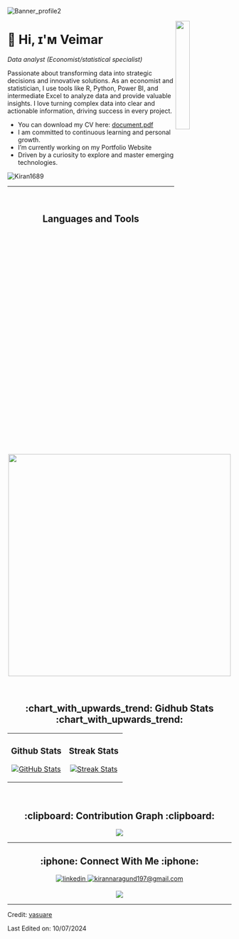 <!--Banner-->

![Banner_profile2](https://github.com/vasuare/vasuare/assets/145729755/adc11aee-2b41-4170-8a67-409ebc6fe9cb)

<!--Night Owl image-->
<div>
  <img align="right" width="25%" src="https://github.com/vasuare/vasuare/assets/145729755/93ecd732-f71b-471f-aab6-75d9e11d38d2">
</div>

<!--https://github.com/vasuare/vasuare/assets/145729755/fd948a30-3d91-4249-9256-b17ebdf8925f-->
<!--https://github.com/vasuare/vasuare/assets/145729755/93ecd732-f71b-471f-aab6-75d9e11d38d2-->
<!--https://owlbertsio-resized.s3.amazonaws.com/Popper.psd.full.png-->
<!--https://github.com/vasuare/vasuare/assets/145729755/a81895c5-7c80-418b-be22-e171188bdd93 -->

<!--Header Name-->
<!--<img src="https://emojis.slackmojis.com/emojis/images/1531849430/4246/blob-sunglasses.gif?1531849430" width="30"/>-->
# :paperclip: Hi, ɪ'ᴍ Veimar
*Data analyst (Economist/statistical specialist)*
<br /> 

<!--Start Intro-->               
<p  align="left">Passionate about transforming data into strategic decisions and innovative solutions. As an economist and statistician, I use tools like R, Python, Power BI, and intermediate Excel to analyze data and provide valuable insights. I love turning complex data into clear and actionable information, driving success in every project. </p>






- You can download my CV here: [document.pdf](https://github.com/user-attachments/files/16169641/document.pdf)
- I am committed to continuous learning and personal growth.
- I’m currently working on my Portfolio Website
- Driven by a curiosity to explore and master emerging technologies.
<!--Visit my [Portfolio](https://kiran1689.github.io) for more details about me.-->
<!--End Intro-->

<!--Profile Count Badge-->
<p align="left">
  <img src="https://komarev.com/ghpvc/?username=vasuare&label=Profile%20views&color=770677&style=for-the-badge&logo=star" alt="Kiran1689" style="padding-right:20px;" />
</p>

---
<br />

<!--Languages and Tools Section-->       
<h2 align="center">Languages and Tools</h2> 
<p align="center">
<img width="500px"  src="https://skillicons.dev/icons?i=r,py,latex,html,css,js,vscode,github&perline=10"  />
</p>
<br />


<!--Trophies Section-->   
<!--<h2 align="center">🏆 Gɪᴛʜᴜʙ Tʀᴏᴘʜɪᴇs 🏆</h2>
<p align="center">
  <a href="https://github.com/Kiran1689/github-profile-trophy">
    <img src="https://github-profile-trophy.vercel.app/?username=Kiran1689&row=2&column=6&margin-w=20&margin-h=20" alt="GitHub Trophies">
  </a>
</p>
<br />-->

<!--Github stats Table--> 
<h2 align="center"> :chart_with_upwards_trend: Gidhub Stats :chart_with_upwards_trend:</h2>

<table width="100%">
  <tr>
    <td width="50%">
      <h3 align="center"><strong>Github Stats</strong></h3>
      <p align="center">
        <a href="https://github.com/vasuare">
          <img align="center" src="https://github-readme-stats.vercel.app/api?username=vasuare&count_private=true&show_icons=true&theme=nightowl" alt="GitHub Stats" />
        </a>
      </p>
    </td>
    <td width="50%">
      <h3 align="center"><strong>Streak Stats</strong></h3>
      <p align="center">
        <a href="https://github.com/vasuare">
          <img align="center" src="https://streak-stats.demolab.com?user=vasuare&theme=nightowl" alt="Streak Stats" />
        </a>
      </p>
    </td>
  </tr>
  <tr>
    <!--contribuciones -->
   <!-- <td width="50%">
      <h3 align="center"><strong>Lᴀᴛᴇsᴛ Pʀᴏᴊᴇᴄᴛ</strong></h3>
      <p align="center">
        <a href="https://github.com/vasuare/cryptos">
          <img align="center" width="470" src="https://github-readme-stats.vercel.app/api/pin/?username=vasuare&repo=cryptos&theme=nightowl&show_owner=true" alt="Cryptos Project" />
        </a>
      </p>
    </td>
    <td width="50%">
      <h3 align="center"><strong>Tᴏᴘ Cᴏɴᴛʀɪʙᴜᴛɪᴏɴs</strong></h3>
      <p align="center">
        <a href="https://github.com/vasuare">
          <img align="center" src="https://github-contributor-stats.vercel.app/api?username=vasuare&limit=3&theme=nightowl&show_owner=true&combine_all_yearly_contributions=true" alt="Top Repo" />
        </a>
      </p>
    </td>
  </tr>-->
</table>
<br />

<!--Contribution Graph-->
<h2 align="center"> :clipboard: Contribution Graph :clipboard:</h2>
<div align="center">
    <img src="https://github-readme-activity-graph.vercel.app/graph?username=vasuare&bg_color=011627&color=79d3c3&line=c792ea&point=ffeb95&area=true&hide_border=false" border-radius="15">
</div>

---

<!--Dynamic Quote card updated everyday at 12 PM--> 

<!--<h2 align="center">🌟 Tʜᴏᴜɢʜᴛ ᴏғ ᴛʜᴇ Dᴀʏ 🌟</h2>-->

<!--STARTS_HERE_QUOTE_CARD
<p align="center">
    <img src="https://readme-daily-quotes.vercel.app/api?author=Yanni&quote=Music%20is%20like%20creating%20an%20emotional%20painting.%20The%20sounds%20are%20the%20colors.&theme=dark&bg_color=011627&author_color=ffeb95">
</p>-->
<!--ENDS_HERE_QUOTE_CARD-->


<!--Contact Section--> 

<h2 align="center"> :iphone: Connect With Me :iphone: </h2>
<div align="center">
  
 <a href="https://www.linkedin.com/in/veimar-suarez-84ba32297/" target="_blank">
<img src=https://img.shields.io/badge/linkedin-%231E77B5.svg?&style=for-the-badge&logo=linkedin&logoColor=white alt=linkedin style="margin-bottom: 5px;" />
</a>
  
<a href="mailto:alex27suarez03@gmail.com" target="_blank">
<img src="https://img.shields.io/badge/Gmail-D14836?style=for-the-badge&logo=gmail&logoColor=white" alt=kirannaragund197@gmail.com mail style="margin-bottom: 5px;" />
</a>

<!--<a href="">
<img src="https://img.shields.io/badge/Facebook-1877F2?style=for-the-badge&logo=facebook&logoColor=white" />
</a>-->

</div>

<!--Footer--> 
<p align="center">
  <img src="https://capsule-render.vercel.app/api?type=waving&color=gradient&height=65&section=footer"/>
</p>

------

Credit: [vasuare](https://github.com/vasuare)

Last Edited on: 10/07/2024
